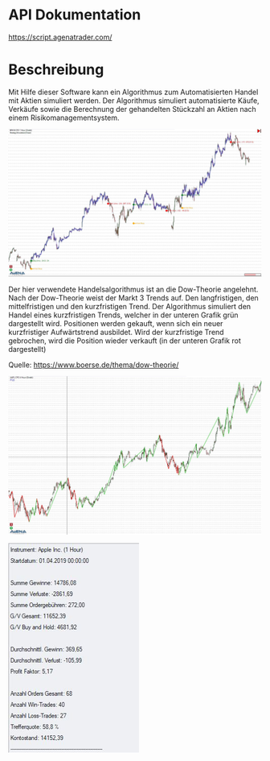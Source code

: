 # API Dokumentation

https://script.agenatrader.com/



# Beschreibung


Mit Hilfe dieser Software kann ein Algorithmus zum Automatisierten Handel mit Aktien simuliert werden. Der Algorithmus simuliert automatisierte Käufe, Verkäufe sowie die Berechnung der gehandelten Stückzahl an Aktien nach einem Risikomanagementsystem. 

![Image](https://github.com/ghaiden/StockTrading-StrategySimulation/blob/main/Images/Simulation.JPG)

Der hier verwendete Handelsalgorithmus ist an die Dow-Theorie angelehnt. Nach der Dow-Theorie weist der Markt 3 Trends auf. Den langfristigen, den mittelfristigen und den kurzfristigen Trend. Der Algorithmus simuliert den Handel eines kurzfristigen Trends, welcher in der unteren Grafik grün dargestellt wird. Positionen werden gekauft, wenn sich ein neuer kurzfristiger Aufwärtstrend ausbildet. Wird der kurzfristige Trend gebrochen, wird die Position wieder verkauft (in der unteren Grafik rot dargestellt)


Quelle:
https://www.boerse.de/thema/dow-theorie/

![Image](https://github.com/ghaiden/StockTrading-StrategySimulation/blob/main/Images/Indicator.JPG)

![Image](https://github.com/ghaiden/StockTrading-StrategySimulation/blob/main/Images/OutputConsole.JPG)
